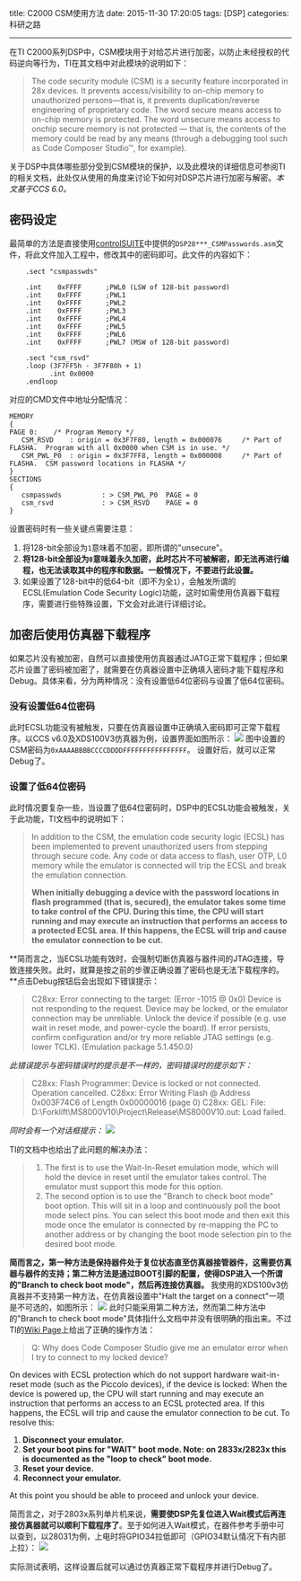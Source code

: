 title: C2000 CSM使用方法
date: 2015-11-30 17:20:05
tags: [DSP]
categories: 科研之路

---

在TI C2000系列DSP中，CSM模块用于对给芯片进行加密，以防止未经授权的代码逆向等行为，TI在其文档中对此模块的说明如下：
> The code security module (CSM) is a security feature incorporated in 28x devices. It prevents access/visibility to on-chip memory to unauthorized persons—that is, it prevents duplication/reverse engineering of proprietary code.
> The word secure means access to on-chip memory is protected. The word unsecure means access to onchip secure memory is not protected — that is, the contents of the memory could be read by any means (through a debugging tool such as Code Composer Studio™, for example).

关于DSP中具体哪些部分受到CSM模块的保护，以及此模块的详细信息可参阅TI的相关文档，此处仅从使用的角度来讨论下如何对DSP芯片进行加密与解密。*本文基于CCS 6.0。*

<!--more-->

## **密码设定** ##
最简单的方法是直接使用[controlSUITE](http://www.ti.com.cn/tool/cn/controlsuite)中提供的`DSP28***_CSMPasswords.asm`文件，将此文件加入工程中，修改其中的密码即可。此文件的内容如下：
```
    .sect "csmpasswds"
    
    .int	0xFFFF		;PWL0 (LSW of 128-bit password)
    .int	0xFFFF		;PWL1
    .int	0xFFFF		;PWL2
    .int	0xFFFF		;PWL3
    .int	0xFFFF		;PWL4
    .int	0xFFFF		;PWL5
    .int	0xFFFF		;PWL6
    .int	0xFFFF		;PWL7 (MSW of 128-bit password)

    .sect "csm_rsvd"
    .loop (3F7FF5h - 3F7F80h + 1)
          .int 0x0000
    .endloop
```

对应的CMD文件中地址分配情况：
```
MEMORY
{
PAGE 0:    /* Program Memory */
   CSM_RSVD    : origin = 0x3F7F80, length = 0x000076     /* Part of FLASHA.  Program with all 0x0000 when CSM is in use. */
   CSM_PWL_P0  : origin = 0x3F7FF8, length = 0x000008     /* Part of FLASHA.  CSM password locations in FLASHA */
}
SECTIONS
{
   csmpasswds          : > CSM_PWL_P0  PAGE = 0
   csm_rsvd            : > CSM_RSVD    PAGE = 0
}
```
设置密码时有一些关键点需要注意：
1. 将128-bit全部设为`1`意味着不加密，即所谓的"unsecure"。
2. **将128-bit全部设为`0`意味着永久加密，此时芯片不可被解密，即无法再进行编程，也无法读取其中的程序和数据。一般情况下，不要进行此设置。**
3. 如果设置了128-bit中的低64-bit（即不为全`1`），会触发所谓的ECSL(Emulation Code Security Logic)功能，这时如需使用仿真器下载程序，需要进行些特殊设置，下文会对此进行详细讨论。

## **加密后使用仿真器下载程序** ##
如果芯片没有被加密，自然可以直接使用仿真器通过JATG正常下载程序；但如果芯片设置了密码被加密了，就需要在仿真器设置中正确填入密码才能下载程序和Debug。具体来看，分为两种情况：没有设置低64位密码与设置了低64位密码。

### **没有设置低64位密码** ###
此时ECSL功能没有被触发，只要在仿真器设置中正确填入密码即可正常下载程序。以CCS v6.0及XDS100V3仿真器为例，设置界面如图所示：
![](http://gmf.shengnengjin.cn/DSP20151130163640.png)
图中设置的CSM密码为`0xAAAABBBBCCCCDDDDFFFFFFFFFFFFFFFF`。
设置好后，就可以正常Debug了。

### **设置了低64位密码** ###
此时情况要复杂一些，当设置了低64位密码时，DSP中的ECSL功能会被触发，关于此功能，TI文档中的说明如下：
> In addition to the CSM, the emulation code security logic (ECSL) has been implemented to prevent unauthorized users from stepping through secure code. Any code or data access to flash, user OTP, L0 memory while the emulator is connected will trip the ECSL and break the emulation connection.
> 
> **When initially debugging a device with the password locations in flash programmed (that is, secured), the emulator takes some time to take control of the CPU. During this time, the CPU will start running and may execute an instruction that performs an access to a protected ECSL area. If this happens, the ECSL will trip and cause the emulator connection to be cut.**

**简而言之，当ECSL功能有效时，会强制切断仿真器与器件间的JTAG连接，导致连接失败。此时，就算是按之前的步骤正确设置了密码也是无法下载程序的。**点击Debug按钮后会出现如下错误提示：
> C28xx: Error connecting to the target: (Error -1015 @ 0x0) Device is not responding to the request.  Device may be locked, or the emulator connection may be unreliable. Unlock the device if possible (e.g. use wait in reset mode, and power-cycle the board). If error persists, confirm configuration and/or try more reliable JTAG settings (e.g. lower TCLK). (Emulation package 5.1.450.0) 

*此错误提示与密码错误时的提示是不一样的，密码错误时的提示如下：*
> C28xx: Flash Programmer: Device is locked or not connected. Operation cancelled.
> C28xx: Error Writing Flash @ Address 0x003F74C6 of Length 0x00000016 (page 0)
> C28xx: GEL: File: D:\Forklift\MS8000V10\Project\Release\MS8000V10.out: Load failed.

*同时会有一个对话框提示：*
![](http://gmf.shengnengjin.cn/DSP20151130165534.png)

TI的文档中也给出了此问题的解决办法：
> 1. The first is to use the Wait-In-Reset emulation mode, which will hold the device in reset until the emulator takes control. The emulator must support this mode for this option.
> 2. The second option is to use the "Branch to check boot mode" boot option. This will sit in a loop and continuously poll the boot mode select pins. You can select this boot mode and then exit this mode once the emulator is connected by re-mapping the PC to another address or by changing the boot mode selection pin to the desired boot mode.

**简而言之，第一种方法是保持器件处于复位状态直至仿真器接管器件，这需要仿真器与器件的支持；第二种方法是通过BOOT引脚的配置，使得DSP进入一个所谓的"Branch to check boot mode"，然后再连接仿真器。**
我使用的XDS100v3仿真器并不支持第一种方法，在仿真器设置中"Halt the target on a connect"一项是不可选的，如图所示：
![](http://gmf.shengnengjin.cn/DSP20151130170550.png)
此时只能采用第二种方法，然而第二种方法中的"Branch to check boot mode"具体指什么文档中并没有很明确的指出来。不过TI的[Wiki Page](http://processors.wiki.ti.com/index.php/Code_Security_Module_FAQ_for_C2000?keyMatch=code#Q:_Is_there_anyway_to_erase_the_password.3F)上给出了正确的操作方法：
> Q: Why does Code Composer Studio give me an emulator error when I try to connect to my locked device?
> 
On devices with ECSL protection which do not support hardware wait-in-reset mode (such as the Piccolo devices), if the device is locked:
When the device is powered up, the CPU will start running and may execute an instruction that performs an access to an ECSL protected area. If this happens, the ECSL will trip and cause the emulator connection to be cut. To resolve this:
1. **Disconnect your emulator.**
2. **Set your boot pins for "WAIT" boot mode. Note: on 2833x/2823x this is documented as the "loop to check" boot mode.**
3. **Reset your device.**
4. **Reconnect your emulator.**
> 
At this point you should be able to proceed and unlock your device.

简而言之，对于2803x系列单片机来说，**需要使DSP先复位进入Wait模式后再连接仿真器就可以顺利下载程序了**。至于如何进入Wait模式，在器件参考手册中可以查到，以28031为例，上电时将GPIO34拉低即可（GPIO34默认情况下有内部上拉）：
![](http://gmf.shengnengjin.cn/DSP20151130171526.png)

实际测试表明，这样设置后就可以通过仿真器正常下载程序并进行Debug了。